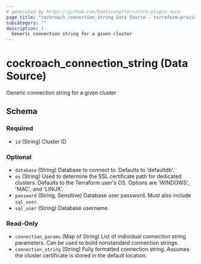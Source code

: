 ```yaml
---
# generated by https://github.com/hashicorp/terraform-plugin-docs
page_title: "cockroach_connection_string Data Source - terraform-provider-cockroach"
subcategory: ""
description: |-
  Generic connection string for a given cluster
---
```


# cockroach_connection_string (Data Source)

Generic connection string for a given cluster



<!-- schema generated by tfplugindocs -->
## Schema

### Required

- `id` (String) Cluster ID

### Optional

- `database` (String) Database to connect to. Defaults to 'defaultdb'.
- `os` (String) Used to determine the SSL certificate path for dedicated clusters. Defaults to the Terraform user's OS. Options are 'WINDOWS', 'MAC', and 'LINUX'.
- `password` (String, Sensitive) Database user password. Must also include `sql_user`.
- `sql_user` (String) Database username.

### Read-Only

- `connection_params` (Map of String) List of individual connection string parameters. Can be used to build nonstandard connection strings.
- `connection_string` (String) Fully formatted connection string. Assumes the cluster certificate is stored in the default location.


